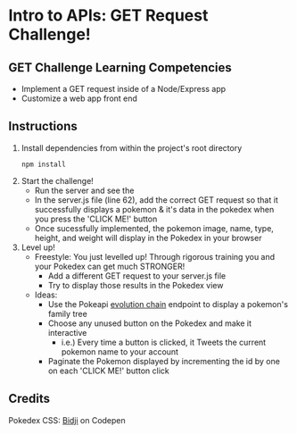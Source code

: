 
# Intro to APIs: GET Request Challenge!


## GET Challenge Learning Competencies
- Implement a GET request inside of a Node/Express app
- Customize a web app front end 

## Instructions
1. Install dependencies from within the project's root directory  
	```
	npm install
	```
2. Start the challenge!
	- Run the server and see the 
	- In the server.js file (line 62), add the correct GET request so that it successfully displays a pokemon & it's data in the pokedex when you press the 'CLICK ME!' button 
	- Once sucessfully implemented, the pokemon image, name, type, height, and weight will display in the Pokedex in your browser  
3. Level up!
	- Freestyle:  You just levelled up!  Through rigorous training you and your Pokedex can get much STRONGER!
		- Add a different GET request to your server.js file 
		- Try to display those results in the Pokedex view
	- Ideas:  
		- Use the Pokeapi [evolution chain](https://pokeapi.co/docsv2/#evolution-section) endpoint to display a pokemon's family tree 
		- Choose any unused button on the Pokedex and make it interactive 
			- i.e.) Every time a button is clicked, it Tweets the current pokemon name to your account
		- Paginate the Pokemon displayed by incrementing the id by one on each 'CLICK ME!' button click

## Credits
Pokedex CSS: [Bidji](http://codepen.io/Bidji/pen/MYdPwo) on Codepen 
